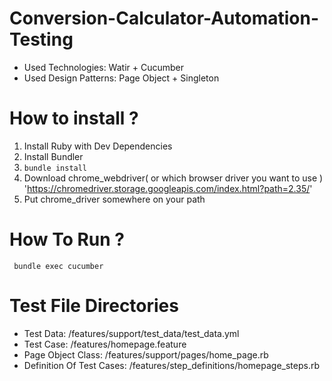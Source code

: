 # Conversion-Calculator-Automation-Testing
 * Used Technologies: Watir + Cucumber
 * Used Design Patterns: Page Object + Singleton

# How to install ? 
 1. Install Ruby with Dev Dependencies
 2. Install Bundler
 3. ``` bundle install ```
 4. Download chrome_webdriver( or which browser driver you want to use ) 'https://chromedriver.storage.googleapis.com/index.html?path=2.35/'
 5. Put chrome_driver somewhere on your path

# How To Run ?
```
 bundle exec cucumber
```

# Test File Directories
  * Test Data: /features/support/test_data/test_data.yml
  * Test Case: /features/homepage.feature
  * Page Object Class: /features/support/pages/home_page.rb
  * Definition Of Test Cases: /features/step_definitions/homepage_steps.rb 